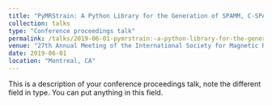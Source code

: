 ```yaml
---
title: "PyMRStrain: A Python Library for the Generation of SPAMM, C-SPAMM, and DENSE Synthetic Images"
collection: talks
type: "Conference proceedings talk"
permalink: /talks/2019-06-01-pymrstrain:-a-python-library-for-the-generation-of-spamm,-c-spamm,-and-dense-synthetic-images
venue: "27th Annual Meeting of the International Society for Magnetic Resonance in Medicine"
date: 2019-06-01
location: "Montreal, CA"
---
```


This is a description of your conference proceedings talk, note the different field in type. You can put anything in this field.
